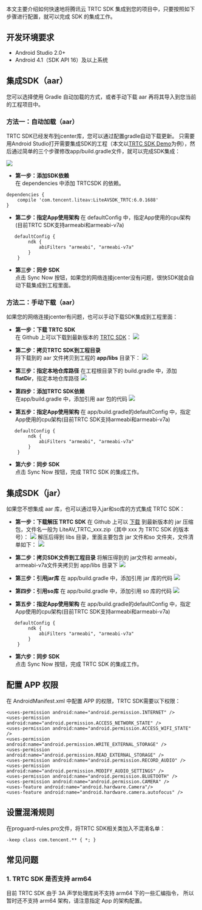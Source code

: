 本文主要介绍如何快速地将腾讯云 TRTC SDK 集成到您的项目中，只要按照如下步骤进行配置，就可以完成 SDK 的集成工作。

## 开发环境要求
- Android Studio 2.0+
- Android 4.1（SDK API 16）及以上系统

## 集成SDK（aar）

您可以选择使用 Gradle 自动加载的方式，或者手动下载 aar 再将其导入到您当前的工程项目中。

### 方法一：自动加载（aar）
TRTC SDK已经发布到jcenter库，您可以通过配置gradle自动下载更新。
只需要用Android Studio打开需要集成SDK的工程（本文以[TRTC SDK Demo](https://github.com/TencentVideoCloudTRTC/TRTCSDK/tree/master/Android)为例），然后通过简单的三个步骤修改app/build.gradle文件，就可以完成SDK集成：

![](https://main.qcloudimg.com/raw/05caa51b138e99ac32b177201c02f649.jpg)

- **第一步：添加SDK依赖**   
在 dependencies 中添加 TRTCSDK 的依赖。
```
dependencies {
	compile 'com.tencent.liteav:LiteAVSDK_TRTC:6.0.1688'
}
```

- **第二步：指定App使用架构**
在 defaultConfig 中，指定App使用的cpu架构(目前TRTC SDK支持armeabi和armeabi-v7a)  
```
   defaultConfig {
        ndk {
            abiFilters "armeabi", "armeabi-v7a"
        }
    }
```

- **第三步：同步 SDK**  
点击 Sync Now 按钮，如果您的网络连接jcenter没有问题，很快SDK就会自动下载集成到工程里面。


### 方法二：手动下载（aar）
如果您的网络连接jcenter有问题，也可以手动下载SDK集成到工程里面：

- **第一步：下载 TRTC SDK**  
在 Github 上可以下载到最新版本的 [TRTC SDK](https://github.com/TencentVideoCloudTRTC/TRTCSDK/tree/master/Android/app/libs)：
![](https://main.qcloudimg.com/raw/75434db66f21ed185b30528d45128cd4.png)

- **第二步：拷贝TRTC SDK到工程目录**  
将下载到的 aar 文件拷贝到工程的 **app/libs** 目录下：
![](https://main.qcloudimg.com/raw/bdbc00b67ae7d087769d25a31dd6beed.png)

- **第三步：指定本地仓库路径**
在工程根目录下的 build.gradle 中，添加 **flatDir**，指定本地仓库路径
![](https://main.qcloudimg.com/raw/2bd3f6fc086314f300b0c2eddafb9215.jpg)

- **第四步：添加TRTC SDK依赖**   
在app/build.gradle 中，添加引用 aar 包的代码
![](https://main.qcloudimg.com/raw/98b4806ed2484e96d47eb1ad165e900d.jpg)


- **第五步：指定App使用架构**
在 app/build.gradle的defaultConfig 中，指定App使用的cpu架构(目前TRTC SDK支持armeabi和armeabi-v7a)  
```
   defaultConfig {
        ndk {
            abiFilters "armeabi", "armeabi-v7a"
        }
    }
```

- **第六步：同步 SDK**  
点击 Sync Now 按钮，完成 TRTC SDK 的集成工作。


## 集成SDK（jar）
如果您不想集成 aar 库，也可以通过导入jar和so库的方式集成 TRTC SDK：

- **第一步：下载解压 TRTC SDK**
在 Github 上可以 [下载](https://github.com/TencentVideoCloudTRTC/TRTCSDK/tree/master/Android) 到最新版本的 jar 压缩包，文件名一般为 LiteAV_TRTC_xxx.zip（其中 xxx 为 TRTC SDK 的版本号）：
![](https://main.qcloudimg.com/raw/8a97ef2b6a0cb2860b57b220d0684328.png)
解压后得到 libs 目录，里面主要包含 jar 文件和so 文件夹，文件清单如下：
![](https://main.qcloudimg.com/raw/d90ef03851b93079a6863e7530ac89ca.png)

- **第二步：拷贝SDK文件到工程目录**
将解压得到的 jar文件和 armeabi， armeabi-v7a文件夹拷贝到 app/libs 目录下
![](https://main.qcloudimg.com/raw/2b093d87ebaa3650e16523f26866b16c.png)

- **第三步：引用jar库**
在 app/build.gradle 中，添加引用 jar 库的代码
![](https://main.qcloudimg.com/raw/f9cbdca4a493c0bf1e12557a15974b9d.jpg)			

- **第四步：引用so库**
在 app/build.gradle 中，添加引用 so 库的代码
![](https://main.qcloudimg.com/raw/10003cdc49d4856ee4feb840f24680a7.jpg)

- **第五步：指定App使用架构**
在 app/build.gradle的defaultConfig 中，指定App使用的cpu架构(目前TRTC SDK支持armeabi和armeabi-v7a)  
```
   defaultConfig {
        ndk {
            abiFilters "armeabi", "armeabi-v7a"
        }
    }
```

- **第六步：同步 SDK**  
点击 Sync Now 按钮，完成 TRTC SDK 的集成工作。


## 配置 APP 权限
在 AndroidManifest.xml 中配置 APP 的权限，TRTC SDK需要以下权限：

```
<uses-permission android:name="android.permission.INTERNET" />
<uses-permission android:name="android.permission.ACCESS_NETWORK_STATE" />
<uses-permission android:name="android.permission.ACCESS_WIFI_STATE" />
<uses-permission android:name="android.permission.WRITE_EXTERNAL_STORAGE" />
<uses-permission android:name="android.permission.READ_EXTERNAL_STORAGE" />
<uses-permission android:name="android.permission.RECORD_AUDIO" />
<uses-permission android:name="android.permission.MODIFY_AUDIO_SETTINGS" />
<uses-permission android:name="android.permission.BLUETOOTH" />
<uses-permission android:name="android.permission.CAMERA" />
<uses-feature android:name="android.hardware.Camera"/>
<uses-feature android:name="android.hardware.camera.autofocus" />
```

## 设置混淆规则
在proguard-rules.pro文件，将TRTC SDK相关类加入不混淆名单：

```
-keep class com.tencent.** { *; }
```

## 常见问题

### 1. TRTC SDK 是否支持 arm64
目前 TRTC SDK 由于 3A 声学处理库尚不支持 arm64 下的一些汇编指令， 所以暂时还不支持 arm64 架构，请注意指定 App 的架构配置。





				